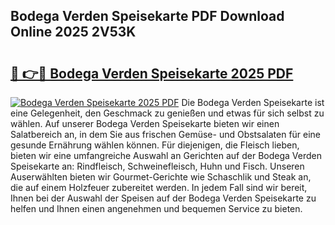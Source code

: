## Bodega Verden Speisekarte PDF Download Online 2025 2V53K

# <h2><a href="http://gc8tp2o.nevu.top/?p=Bodega+Verden+Speisekarte">🔗 👉🔴 Bodega Verden Speisekarte 2025 PDF</a></h2>

[![Bodega Verden Speisekarte 2025 PDF](https://i.imgur.com/dBaPXMq.png)](http://gc8tp2o.nevu.top/?p=Bodega+Verden+Speisekarte)
Die Bodega Verden Speisekarte ist eine Gelegenheit, den Geschmack zu genießen und etwas für sich selbst zu wählen. Auf unserer Bodega Verden Speisekarte bieten wir einen Salatbereich an, in dem Sie aus frischen Gemüse- und Obstsalaten für eine gesunde Ernährung wählen können. Für diejenigen, die Fleisch lieben, bieten wir eine umfangreiche Auswahl an Gerichten auf der Bodega Verden Speisekarte an: Rindfleisch, Schweinefleisch, Huhn und Fisch. Unseren Auserwählten bieten wir Gourmet-Gerichte wie Schaschlik und Steak an, die auf einem Holzfeuer zubereitet werden. In jedem Fall sind wir bereit, Ihnen bei der Auswahl der Speisen auf der Bodega Verden Speisekarte zu helfen und Ihnen einen angenehmen und bequemen Service zu bieten.
